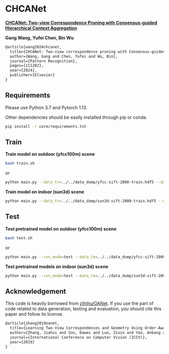 # CHCANet



[**CHCANet: Two-view Correspondence Pruning with Consensus-guided Hierarchical Context Aggregation**](https://www.sciencedirect.com/science/article/pii/S0031320324010331)

**Gang Wang, Yufei Chen, Bin Wu**

```tex
@article{wang2024chcanet,
  title={CHCANet: Two-view correspondence pruning with Consensus-guided Hierarchical Context Aggregation},
  author={Wang, Gang and Chen, Yufei and Wu, Bin},
  journal={Pattern Recognition},
  pages={111282},
  year={2024},
  publisher={Elsevier}
}	
```

## Requirements

Please use Python 3.7 and Pytorch 1.13. 

Other dependencies should be easily installed through pip or conda.

```bash
pip install -r core/requirements.txt
```

## Train

**Train model on outdoor (yfcc100m) scene**

```bash
bash train.sh
```

or

```bash
python main.py --data_tr=../../data_dump/yfcc-sift-2000-train.hdf5 --data_va=../../data_dump/yfcc-sift-2000-val.hdf5  --log_base=../model/logCHCANet/yfcc_sift --gpu_id=0 
```

**Train model on indoor (sun3d) scene**

```bash
python main.py --data_tr=../../data_dump/sun3d-sift-2000-train.hdf5 --data_va=../../data_dump/sun3d-sift-2000-val.hdf5  --log_base=../model/logCHCANet/sun3d_sift --gpu_id=0 
```

## Test

**Test pretrained model on outdoor (yfcc100m) scene**

```bash
bash test.sh
```

or

```bash
python main.py --run_mode=test --data_te=../../data_dump/yfcc-sift-2000-test.hdf5  --model_path=../model/logCHCANet/yfcc_sift/train/ --res_path=../model/logCHCANet/yfcc_sift/test/ --gpu_id=1 
```

**Test pretrained models on indoor (sun3d) scene**

```bash
python main.py --run_mode=test --data_te=../../data_dump/sun3d-sift-2000-test.hdf5  --model_path=../model/logCHCANet/sun3d_sift/train/ --res_path=../model/logCHCANet/sun3d_sift/test/ --gpu_id=1 
```

## Acknowledgement

This code is heavily borrowed from [zjhthu/OANet](https://github.com/zjhthu/OANet). If you use the part of code related to data generation, testing and evaluation, you should cite this paper and follow its license.

```tex
@article{zhang2019oanet,
  title={Learning Two-View Correspondences and Geometry Using Order-Aware Network},
  author={Zhang, Jiahui and Sun, Dawei and Luo, Zixin and Yao, Anbang and Zhou, Lei and Shen, Tianwei and Chen, Yurong and Quan, Long and Liao, Hongen},
  journal={International Conference on Computer Vision (ICCV)},
  year={2019}
}
```
